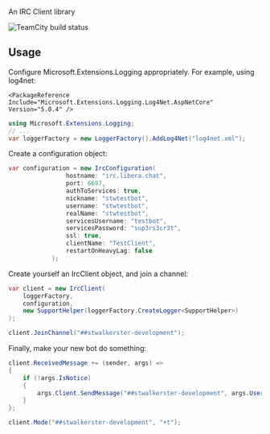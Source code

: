 An IRC Client library

![TeamCity build status](https://teamcity.stwalkerster.co.uk/app/rest/builds/buildType:id:Irc_StwalkersterIrcClient_StwalkersterIrcClient/statusIcon.svg)

## Usage

Configure Microsoft.Extensions.Logging appropriately. For example, using log4net:

```
<PackageReference Include="Microsoft.Extensions.Logging.Log4Net.AspNetCore" Version="5.0.4" />
```
```c#
using Microsoft.Extensions.Logging;
// ...
var loggerFactory = new LoggerFactory().AddLog4Net("log4net.xml");
```

Create a configuration object:

```c#
var configuration = new IrcConfiguration(
                hostname: "irc.libera.chat",
                port: 6697,
                authToServices: true,
                nickname: "stwtestbot",
                username: "stwtestbot",
                realName: "stwtestbot",
                servicesUsername: "testbot",
                servicesPassword: "sup3rs3cr3t",
                ssl: true,
                clientName: "TestClient",
                restartOnHeavyLag: false
            );
```
Create yourself an IrcClient object, and join a channel:
```c#
var client = new IrcClient(
    loggerFactory, 
    configuration, 
    new SupportHelper(loggerFactory.CreateLogger<SupportHelper>)
);

client.JoinChannel("##stwalkerster-development");
```

Finally, make your new bot do something:
```c#
client.ReceivedMessage += (sender, args) =>
{
    if (!args.IsNotice)
    {
        args.Client.SendMessage("##stwalkerster-development", args.User.ToString() + " -> " + args.Client.Nickname);
    }
};

client.Mode("##stwalkerster-development", "+t");
```